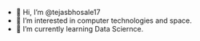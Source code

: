 - 👋 Hi, I’m @tejasbhosale17
- 👀 I’m interested in computer technologies and space.
- 🌱 I’m currently learning Data Sciernce.


<!---
tejasbhosale17/tejasbhosale17 is a ✨ special ✨ repository because its `README.md` (this file) appears on your GitHub profile.
You can click the Preview link to take a look at your changes.
--->
